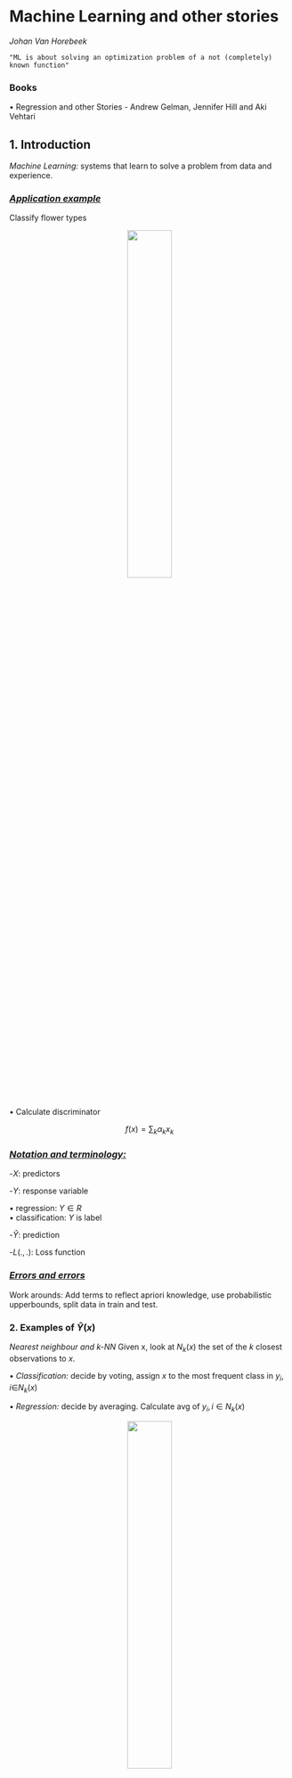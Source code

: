 # Machine Learning and other stories
_Johan Van Horebeek_
    
    "ML is about solving an optimization problem of a not (completely) known function"

### Books
• Regression and other Stories - Andrew Gelman, Jennifer Hill and Aki Vehtari


## **1. Introduction**
*Machine Learning:* systems that learn to solve a problem from data and experience.

### _<u>Application example</u>_
Classify flower types
 <p align="center">
        <img width="40%" src="https://raw.githubusercontent.com/saracarolina12/IA_School/master/MUFRAMEX/MachineLearning/imgs/setosa.png"> </img>
</p>

• Calculate discriminator
<p align="center">

$$f(x) = \sum_k\alpha_kx_k$$

</p>

### _<u>Notation and terminology:</u>_
<p>

-$X:$ predictors

-$Y:$ response variable

• regression: $Y\in R$ </br>
• classification: $Y$ is label

-$\hat{Y}:$ prediction

-$L(.,.):$ Loss function

</p>

### _<u>Errors and errors</u>_
Work arounds:
Add terms to reflect apriori knowledge, use probabilistic upperbounds, split data in train and test.


### **2. Examples of $\hat{Y}(x)$**
_Nearest neighbour and k-NN_
Given x, look at $N_k(x)$ the set of the $k$ closest observations to $x$.

• _Classification:_ decide by voting, assign $x$ to the most frequent class in ${y_i, i \in} N_k(x)$

• _Regression:_ decide by averaging. Calculate avg of ${y_i, i \in N_k(x)}$

<p align="center">
    <img width="40%" src="https://raw.githubusercontent.com/saracarolina12/IA_School/master/MUFRAMEX/MachineLearning/imgs/2_examples.png"> </img>
</p>

#### **Regression Model**
• _Linear model:_ Parameter estimation by maximum the likelihood.


#### **Neural network**
    A single neuron may not do a lot, by many neurons together might do great things.
_Step 1: The base function(=simple function)_
We start composing functions by wrapping the notation we previously saw in the regression model ($x_i$ values multiplied by $\beta_i$).

The wrapper functions can be some basic operations. Like:

- Sign

- Identity

_Step 2: Composition of base functions_
Take as input of a base function (neuron) the output of other base functions (neurons)

Denote function associated with neuron $i$ as $$F(\beta_{i,0}+\sum{_j}\beta_{i,j}x_j)$$

If we change the $\beta$ value of the yellow input, this will actually affect the red output.
$g(z)=g_1(g_2(z)),\frac{dg(z)}{gz}=\frac{dg_1(y)}{dy}\frac{dg_2(z)}{dz}$ with $dg_1(y){dy}$

<p align="center">
    <img width="40%" src="https://raw.githubusercontent.com/saracarolina12/IA_School/master/MUFRAMEX/MachineLearning/imgs/2_neural_networks.png"> </img>
</p>

Instead of summing over all data, take subsamples: _stochastic gradient method_.


## **3. Data and Data**
• From vector based to object based
<p align="center">
    <img width="40%" src="https://raw.githubusercontent.com/saracarolina12/IA_School/master/MUFRAMEX/MachineLearning/imgs/3_book.jpg"> </img>
</p>

• From tall to wide data

<p align="center">
    <img width="40%" src="https://raw.githubusercontent.com/saracarolina12/IA_School/master/MUFRAMEX/MachineLearning/imgs/excel.png"> </img>
</p>
